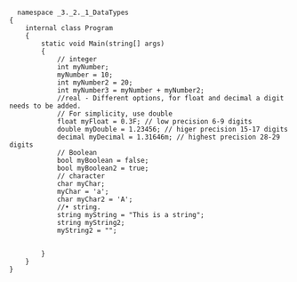<pre lang=c#><code>
  namespace _3._2._1_DataTypes
{
    internal class Program
    {
        static void Main(string[] args)
        {
            // integer
            int myNumber;
            myNumber = 10;
            int myNumber2 = 20;
            int myNumber3 = myNumber + myNumber2;
            //real - Different options, for float and decimal a digit needs to be added.
            // For simplicity, use double
            float myFloat = 0.3F; // low precision 6-9 digits
            double myDouble = 1.23456; // higer precision 15-17 digits
            decimal myDecimal = 1.31646m; // highest precision 28-29 digits
            // Boolean
            bool myBoolean = false;
            bool myBoolean2 = true;
            // character
            char myChar;
            myChar = 'a';
            char myChar2 = 'A';
            //• string.
            string myString = "This is a string";
            string myString2;
            myString2 = "";


        }
    }
}
</code></pre>
